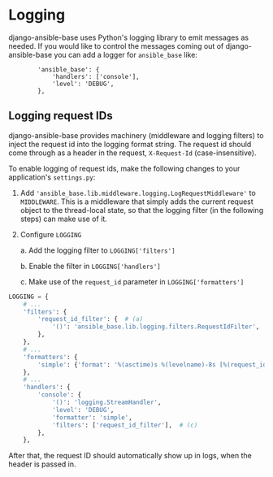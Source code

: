 # Logging

django-ansible-base uses Python's logging library to emit messages as needed. If you would like to control the messages coming out of django-ansible-base you can add a logger for `ansible_base` like:

```
        'ansible_base': {
            'handlers': ['console'],
            'level': 'DEBUG',
        },
```

## Logging request IDs

django-ansible-base provides machinery (middleware and logging filters) to inject the request id into the logging format string.
The request id should come through as a header in the request, `X-Request-Id` (case-insensitive).

To enable logging of request ids, make the following changes to your application's `settings.py`:

1. Add `'ansible_base.lib.middleware.logging.LogRequestMiddleware'` to `MIDDLEWARE`. This is a middleware that simply
   adds the current request object to the thread-local state, so that the logging filter (in the following steps) can
   make use of it.

2. Configure `LOGGING`

   a. Add the logging filter to `LOGGING['filters']`

   b. Enable the filter in `LOGGING['handlers']`

   c. Make use of the `request_id` parameter in `LOGGING['formatters']`

```python
LOGGING = {
    # ...
    'filters': {
        'request_id_filter': {  # (a)
            '()': 'ansible_base.lib.logging.filters.RequestIdFilter',
        },
    },
    # ...
    'formatters': {
        'simple': {'format': '%(asctime)s %(levelname)-8s [%(request_id)s]  %(name)s %(message)s'},  # (b)
    },
    # ...
    'handlers': {
        'console': {
            '()': 'logging.StreamHandler',
            'level': 'DEBUG',
            'formatter': 'simple',
            'filters': ['request_id_filter'],  # (c)
        },
    },
```

After that, the request ID should automatically show up in logs, when the header is passed in.
